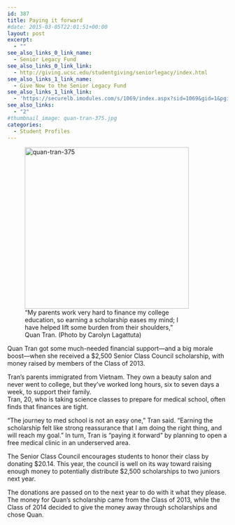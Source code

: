 ```yaml
---
id: 387
title: Paying it forward
#date: 2015-03-05T22:01:51+00:00
layout: post
excerpt:
  - ""
see_also_links_0_link_name:
  - Senior Legacy Fund
see_also_links_0_link_link:
  - http://giving.ucsc.edu/studentgiving/seniorlegacy/index.html
see_also_links_1_link_name:
  - Give Now to the Senior Legacy Fund
see_also_links_1_link_link:
  - 'https://securelb.imodules.com/s/1069/index.aspx?sid=1069&gid=1&pgid=761&dids=600&='
see_also_links:
  - "2"
#thumbnail_image: quan-tran-375.jpg
categories:
  - Student Profiles
---
```

<figure id="attachment_388" style="width: 375px" class="wp-caption alignright"><img class="size-full wp-image-388" src="http://live-ucsc-giving.pantheonsite.io/wp-content/uploads/2017/08/quan-tran-375.jpg" alt="quan-tran-375" width="375" height="368" srcset="https://ucsc-giving.lndo.site/wp-content/uploads/2017/08/quan-tran-375.jpg 375w, https://ucsc-giving.lndo.site/wp-content/uploads/2017/08/quan-tran-375-300x294.jpg 300w" sizes="(max-width: 375px) 100vw, 375px" /><figcaption class="wp-caption-text">“My parents work very hard to finance my college education, so earning a scholarship eases my mind; I have helped lift some burden from their shoulders,” Quan Tran. (Photo by Carolyn Lagattuta)</figcaption></figure> 

Quan Tran got some much-needed financial support—and a big morale boost—when she received a $2,500 Senior Class Council scholarship, with money raised by members of the Class of 2013.

Tran&#8217;s parents immigrated from Vietnam. They own a beauty salon and never went to college, but they&#8217;ve worked long hours, six to seven days a week, to support their family.  
Tran, 20, who is taking science classes to prepare for medical school, often finds that finances are tight.

&#8220;The journey to med school is not an easy one,&#8221; Tran said. &#8220;Earning the scholarship felt like strong reassurance that I am doing the right thing, and will reach my goal.&#8221; In turn, Tran is &#8220;paying it forward&#8221; by planning to open a free medical clinic in an underserved area.

The Senior Class Council encourages students to honor their class by donating $20.14. This year, the council is well on its way toward raising enough money to potentially distribute $2,500 scholarships to two juniors next year.

The donations are passed on to the next year to do with it what they please. The money for Quan&#8217;s scholarship came from the Class of 2013, while the Class of 2014 decided to give the money away through scholarships and chose Quan.